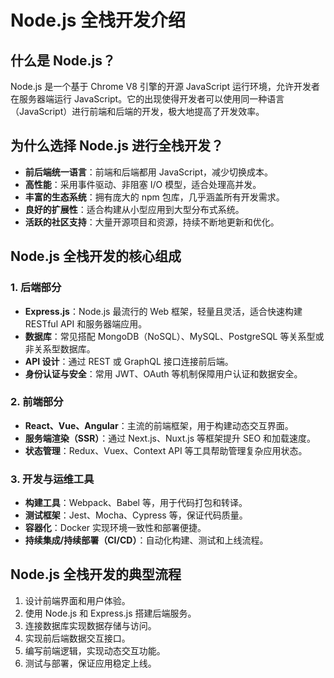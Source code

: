 # Node.js 全栈开发介绍

## 什么是 Node.js？

Node.js 是一个基于 Chrome V8 引擎的开源 JavaScript 运行环境，允许开发者在服务器端运行 JavaScript。它的出现使得开发者可以使用同一种语言（JavaScript）进行前端和后端的开发，极大地提高了开发效率。

## 为什么选择 Node.js 进行全栈开发？

* **前后端统一语言**：前端和后端都用 JavaScript，减少切换成本。
* **高性能**：采用事件驱动、非阻塞 I/O 模型，适合处理高并发。
* **丰富的生态系统**：拥有庞大的 npm 包库，几乎涵盖所有开发需求。
* **良好的扩展性**：适合构建从小型应用到大型分布式系统。
* **活跃的社区支持**：大量开源项目和资源，持续不断地更新和优化。

## Node.js 全栈开发的核心组成

### 1. 后端部分

* **Express.js**：Node.js 最流行的 Web 框架，轻量且灵活，适合快速构建 RESTful API 和服务器端应用。
* **数据库**：常见搭配 MongoDB（NoSQL）、MySQL、PostgreSQL 等关系型或非关系型数据库。
* **API 设计**：通过 REST 或 GraphQL 接口连接前后端。
* **身份认证与安全**：常用 JWT、OAuth 等机制保障用户认证和数据安全。

### 2. 前端部分

* **React、Vue、Angular**：主流的前端框架，用于构建动态交互界面。
* **服务端渲染（SSR）**：通过 Next.js、Nuxt.js 等框架提升 SEO 和加载速度。
* **状态管理**：Redux、Vuex、Context API 等工具帮助管理复杂应用状态。

### 3. 开发与运维工具

* **构建工具**：Webpack、Babel 等，用于代码打包和转译。
* **测试框架**：Jest、Mocha、Cypress 等，保证代码质量。
* **容器化**：Docker 实现环境一致性和部署便捷。
* **持续集成/持续部署（CI/CD）**：自动化构建、测试和上线流程。

## Node.js 全栈开发的典型流程

1. 设计前端界面和用户体验。
2. 使用 Node.js 和 Express.js 搭建后端服务。
3. 连接数据库实现数据存储与访问。
4. 实现前后端数据交互接口。
5. 编写前端逻辑，实现动态交互功能。
6. 测试与部署，保证应用稳定上线。

 